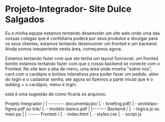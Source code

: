 # Projeto-Integrador- Site Dulce Salgados 
Eu e minha equipe estamos tentando desenvoler um site web onde uma das nossas colegas que é confeitaria podera por seus produtos e divulgar para os seus clientes, estamos tentando desenvolver um fronted e um backend. 
Ainda somos inexperiente nesta área, começamos agora. 

Estamos tentando fazer com que ele tenha um layout funcional, um fronted bonito estamos tentando fazer com que o nosso backend se conecte com o Fronted.
No site tem a aba de menu, uma área onde mostra "sobre nós", card com o cardápio e botões interativos para poder fazer um pedido. além do login e o cadastrar senha, ate agora so fizemos a parte inicial que é o ladding + o cardápio, menu e login.

está é uma sugestão de como ficaria os arquivos: 

Projeto Integrador /
| -------- documentação/
|.                  - briefing.pdf/
|                   - protótipo-figma.pdf ou link/
|.                  -  modelo-banco.pdf
|
|------- Backend /
|.               - logica.js ou main.py
|
| ------ Fronted /
|.               - index.html
|.               - styles.css
|.               - script.js
